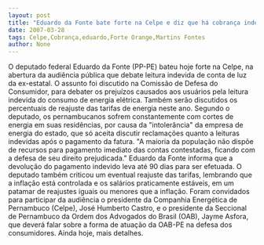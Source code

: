 ```yaml
---
layout: post
title: "Eduardo da Fonte bate forte na Celpe e diz que há cobrança indevida na conta de luz"
date: 2007-03-28
tags: Celpe,Cobrança,eduardo,Forte Orange,Martins Fontes
author: None
---
```

O deputado federal Eduardo da Fonte (PP-PE) bateu hoje forte na Celpe, na abertura da audiência pública que debate leitura indevida de conta de luz da ex-estatal.
O assunto foi discutido na Comissão de Defesa do Consumidor, para debater os prejuízos causados aos usuários pela leitura indevida do consumo de energia elétrica. 
Também serão discutidos os percentuais de reajuste das tarifas de energia neste ano. 
Segundo o deputado, os pernambucanos sofrem constantemente com cortes de energia em suas residências, por causa da \"intolerância\" da empresa de energia do estado, que só aceita discutir reclamações quanto a leituras indevidas após o pagamento da fatura. 
\"A maioria da população não dispõe de recursos para pagamento imediato das contas contestadas, ficando com a defesa de seu direito prejudicada.\" Eduardo da Fonte informa que a devolução do pagamento indevido leva até 90 dias para ser efetuada.
O deputado também criticou um eventual reajuste das tarifas, lembrando que a inflação está controlada e os salários praticamente estáveis, em um patamar de reajustes iguais ou menores que a inflação. 
Foram convidados para participar da audiência o presidente da Companhia Energética de Pernambuco (Celpe), José Humberto Castro, e o presidente da Seccional de Pernambuco da Ordem dos Advogados do Brasil (OAB), Jayme Asfora, que deverá falar sobre a forma de atuação da OAB-PE na defesa dos consumidores.
Ainda hoje, mais detalhes. 